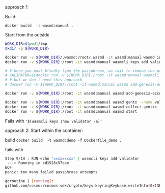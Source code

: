 approach 1:

Build:

`docker build  -t wasmd:manual .`


Start from the outside
```sh
WORK_DIR=$(pwd)/tmp
mkdir -p ${WORK_DIR}

docker run -v ${WORK_DIR}/.wasmd:/root/.wasmd -it wasmd:manual wasmd init --chain-id=testing testing
docker run -v ${WORK_DIR}:/root -it wasmd:manual wasmcli keys add validator

# # here you must blindly type the passphrase, we tail to remove the prompt
# VALIDATOR=$(docker run -v ${WORK_DIR}:/root -it wasmd:manual wasmcli keys show validator -a | tail -1)
# # but we don't need this approach
# docker run -v ${WORK_DIR}:/root -it wasmd:manual wasmd add-genesis-account $VALIDATOR 1000000000stake,1000000000validatortoken

docker run -v ${WORK_DIR}:/root -it wasmd:manual wasmd add-genesis-account validator 1000000000stake,1000000000validatortoken

docker run -v ${WORK_DIR}:/root -it wasmd:manual wasmd gentx --name validator
docker run -v ${WORK_DIR}:/root -it wasmd:manual wasmd collect-gentxs
docker run -v ${WORK_DIR}:/root -it wasmd:manual wasmd start

```
Fails with `'$(wasmcli keys show validator -a)' `

approach 2:
Start within the container:           

build 
`docker build  -t wasmd:demo -f Dockerfile_demo .`

fails with
```sh
Step 9/14 : RUN echo "xxxxxxxxx" | wasmcli keys add validator
 ---> Running in cd1928c57cae
EOF
panic: too many failed passphrase attempts

goroutine 1 [running]:
github.com/cosmos/cosmos-sdk/crypto/keys.keyringKeybase.writeInfo(0x13b4720, 0xc0008ea0f0, 0x7ffdf0302f1a, 0x9, 0x13b4860, 0xc0008ea2a0)
```